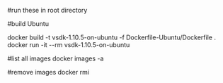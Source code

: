 #run these in root directory


#build Ubuntu

docker build -t vsdk-1.10.5-on-ubuntu -f Dockerfile-Ubuntu/Dockerfile .
docker run -it --rm vsdk-1.10.5-on-ubuntu

#list all images
docker images -a

#remove images
docker rmi 


